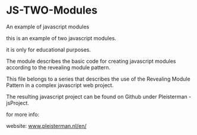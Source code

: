 # JS-TWO-Modules

An example of javascript modules

this is an example of two javascript modules.

it is only for educational purposes.

The module describes the basic code for creating 
javascript modules according to the revealing module pattern.

This file belongs to a series that describes the use of the
Revealing Module Pattern in a complex javascript web project.

The resulting javascript project can be found on Github under
Pleisterman - jsProject.

for more info:

website: www.pleisterman.nl/en/
